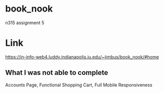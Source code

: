 # book_nook

n315 assignment 5

# Link

https://in-info-web4.luddy.indianapolis.iu.edu/~jimbus/book_nook/#home

## What I was not able to complete

Accounts Page, Functional Shopping Cart, Full Mobile Responsiveness
